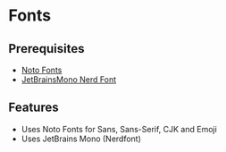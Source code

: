 # Fonts

## Prerequisites

- [Noto Fonts](https://www.google.com/get/noto)
- [JetBrainsMono Nerd Font](https://www.nerdfonts.com/font-downloads)

## Features

- Uses Noto Fonts for Sans, Sans-Serif, CJK and Emoji
- Uses JetBrains Mono (Nerdfont)
